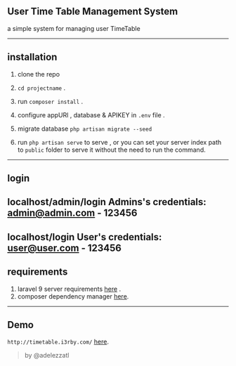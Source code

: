 ##  User Time Table Management System
a simple system for managing user TimeTable 

--------------------------------------------------

## installation

1. clone the repo

2. `cd projectname` .

3. run `composer install` .

4. configure appURl , database & APIKEY in `.env` file .

5. migrate database  `php artisan migrate --seed`

6. run `php artisan serve` to serve ,
   or you can set your server index path to `public` folder to serve it without the need to run the command.
--------------------------------------------------

## login 
localhost/admin/login
Admins's credentials: admin@admin.com - 123456
--------------------------------------------------
localhost/login
User's credentials: user@user.com - 123456
--------------------------------------------------
## requirements

1. laravel 9 server requirements [here](https://laravel.com/docs/9.x#server-requirements) .
2. composer dependency manager [here](https://getcomposer.org/).
--------------------------------------------------

## Demo

`http://timetable.i3rby.com/` [here](http://timetable.i3rby.com/).

> by @adelezzatl
